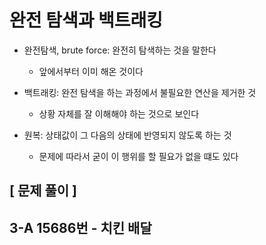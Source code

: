 # 완전 탐색과 백트래킹

- 완전탐색, brute force: 완전히 탐색하는 것을 말한다
  - 앞에서부터 이미 해온 것이다

- 백트래킹: 완전 탐색을 하는 과정에서 불필요한 연산을 제거한 것
  - 상황 자체를 잘 이해해야 하는 것으로 보인다

- 원복: 상태값이 그 다음의 상태에 반영되지 않도록 하는 것
  - 문제에 따라서 굳이 이 행위를 할 필요가 없을 떄도 있다

## [ 문제 풀이 ]

## 3-A 15686번 - 치킨 배달

